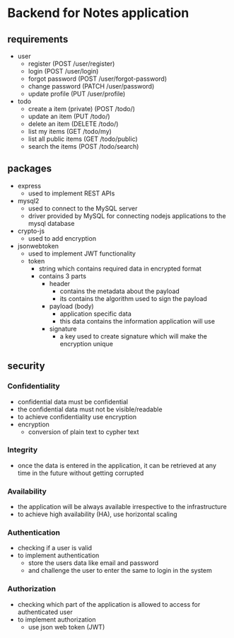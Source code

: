 # Backend for Notes application

## requirements

- user
  - register (POST /user/register)
  - login (POST /user/login)
  - forgot password (POST /user/forgot-password)
  - change password (PATCH /user/password)
  - update profile (PUT /user/profile)
- todo
  - create a item (private) (POST /todo/)
  - update an item (PUT /todo/<id>)
  - delete an item (DELETE /todo/<id>)
  - list my items (GET /todo/my)
  - list all public items (GET /todo/public)
  - search the items (POST /todo/search)

## packages

- express
  - used to implement REST APIs
- mysql2
  - used to connect to the MySQL server
  - driver provided by MySQL for connecting nodejs applications to the mysql database
- crypto-js
  - used to add encryption
- jsonwebtoken
  - used to implement JWT functionality
  - token
    - string which contains required data in encrypted format
    - contains 3 parts
      - header
        - contains the metadata about the payload
        - its contains the algorithm used to sign the payload
      - payload (body)
        - application specific data
        - this data contains the information application will use
      - signature
        - a key used to create signature which will make the encryption unique

## security

### Confidentiality

- confidential data must be confidential
- the confidential data must not be visible/readable
- to achieve confidentiality use encryption
- encryption
  - conversion of plain text to cypher text

### Integrity

- once the data is entered in the application, it can be retrieved at any time in the future without getting corrupted

### Availability

- the application will be always available irrespective to the infrastructure
- to achieve high availability (HA), use horizontal scaling

### Authentication

- checking if a user is valid
- to implement authentication
  - store the users data like email and password
  - and challenge the user to enter the same to login in the system

### Authorization

- checking which part of the application is allowed to access for authenticated user
- to implement authorization
  - use json web token (JWT)

